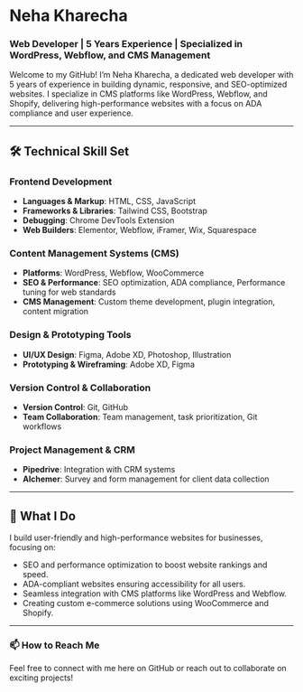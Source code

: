 # Neha Kharecha

### Web Developer | 5 Years Experience | Specialized in WordPress, Webflow, and CMS Management

Welcome to my GitHub! I’m Neha Kharecha, a dedicated web developer with 5 years of experience in building dynamic, responsive, and SEO-optimized websites. I specialize in CMS platforms like WordPress, Webflow, and Shopify, delivering high-performance websites with a focus on ADA compliance and user experience.

---

## 🛠️ Technical Skill Set

### Frontend Development
- **Languages & Markup**: HTML, CSS, JavaScript
- **Frameworks & Libraries**: Tailwind CSS, Bootstrap
- **Debugging**: Chrome DevTools Extension
- **Web Builders**: Elementor, Webflow, iFramer, Wix, Squarespace

### Content Management Systems (CMS)
- **Platforms**: WordPress, Webflow, WooCommerce
- **SEO & Performance**: SEO optimization, ADA compliance, Performance tuning for web standards
- **CMS Management**: Custom theme development, plugin integration, content migration

### Design & Prototyping Tools
- **UI/UX Design**: Figma, Adobe XD, Photoshop, Illustration
- **Prototyping & Wireframing**: Adobe XD, Figma

### Version Control & Collaboration
- **Version Control**: Git, GitHub
- **Team Collaboration**: Team management, task prioritization, Git workflows

### Project Management & CRM
- **Pipedrive**: Integration with CRM systems
- **Alchemer**: Survey and form management for client data collection

---

## 🚀 What I Do

I build user-friendly and high-performance websites for businesses, focusing on:
- SEO and performance optimization to boost website rankings and speed.
- ADA-compliant websites ensuring accessibility for all users.
- Seamless integration with CMS platforms like WordPress and Webflow.
- Creating custom e-commerce solutions using WooCommerce and Shopify.

---

### 📫 How to Reach Me

Feel free to connect with me here on GitHub or reach out to collaborate on exciting projects!
